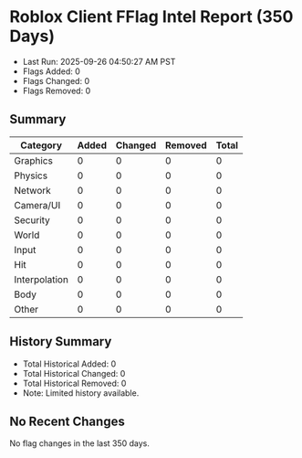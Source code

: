 # Roblox Client FFlag Intel Report (350 Days)

- Last Run: 2025-09-26 04:50:27 AM PST
- Flags Added: 0
- Flags Changed: 0
- Flags Removed: 0

## Summary
| Category | Added | Changed | Removed | Total |
|---|---|---|---|---|
| Graphics | 0 | 0 | 0 | 0 |
| Physics | 0 | 0 | 0 | 0 |
| Network | 0 | 0 | 0 | 0 |
| Camera/UI | 0 | 0 | 0 | 0 |
| Security | 0 | 0 | 0 | 0 |
| World | 0 | 0 | 0 | 0 |
| Input | 0 | 0 | 0 | 0 |
| Hit | 0 | 0 | 0 | 0 |
| Interpolation | 0 | 0 | 0 | 0 |
| Body | 0 | 0 | 0 | 0 |
| Other | 0 | 0 | 0 | 0 |

## History Summary

- Total Historical Added: 0
- Total Historical Changed: 0
- Total Historical Removed: 0
- Note: Limited history available.

## No Recent Changes
No flag changes in the last 350 days.